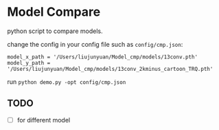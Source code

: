 # Model Compare

python script to compare models.

change the config in your config file such as `config/cmp.json`:

```
model_x_path = '/Users/liujunyuan/Model_cmp/models/13conv.pth'
model_y_path = '/Users/liujunyuan/Model_cmp/models/13conv_2kminus_cartoon_TRQ.pth'
```

run `python demo.py -opt config/cmp.json`


## TODO

- [ ] for different model